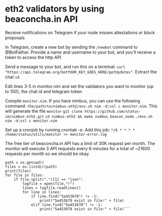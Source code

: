 #  eth2 validators by using beaconcha.in API

Receive notifications on Telegram if your node misses attestations or block proposals


In Telegram, create a new bot by sending the ```/newbot``` command to @BotFather. Provide a name and username to your bot, and you'll receive a token to access the http API

Send a message to your bot, and run this on a terminal: ```curl "https://api.telegram.org/botYOUR_KEY_GOES_HERE/getUpdates"```. Extract the chat ```id```

Edit lines 3-5 in monitor.nim and set the validators you want to monitor (up to 100), the chat id and telegram token

Compile ```monitor.nim```. If you have nimbus, you can use the following command: ```the/path/to/nimbus-eth2/env.sh nim -d:ssl c monitor.nim```. This will generate the file ```monitor```
```git clone https://github.com/status-im/nimbus-eth2.git```
```cd nimbus-eth2 && make nimbus_beacon_node```
```./env.sh nim -d:ssl c monitor.nim```


Set up a cronjob by running crontab -e. Add this job:
```*/6 * * * * /home/status/utils/monitor >> monitor-error.log ```

The free tier of beaconcha.in API has a limit of 30K request per month. The monitor will execute 3 API requests every 6 minutes for a total of ~21600 requests per month so we should be okay.


```import os
path = os.getcwd()
files = os.listdir(path)
print(files)
for file in files:
    if file.split(".")[1] == "json":
        logfile = open(file,"r")
        lines = logfile.readlines()
        for line in lines:
            if line.find("5a453678") != -1:
                print("5a453678 exist in file:" + file)
            elif line.find("5a453678") != -1:
                print("5a453678 exist in file:" + file)```
